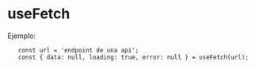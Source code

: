 # useFetch

Ejemplo:
```
   const url = 'endpoint de una api';
   const { data: null, loading: true, error: null } = useFetch(url);
   
```